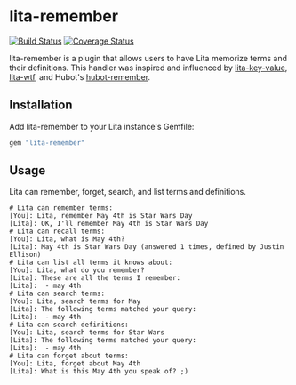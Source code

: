 # lita-remember

[![Build Status](https://travis-ci.org/justintime/lita-remember.png?branch=master)](https://travis-ci.org/justintime/lita-remember)
[![Coverage Status](https://coveralls.io/repos/justintime/lita-remember/badge.png)](https://coveralls.io/r/justintime/lita-remember)

lita-remember is a plugin that allows users to have Lita memorize terms and their definitions.  This handler was
inspired and influenced by [lita-key-value](https://github.com/jimmycuadra/lita-key-value), 
[lita-wtf](https://github.com/esigler/lita-wtf), and Hubot's 
[hubot-remember](https://github.com/github/hubot-scripts/blob/master/src/scripts/remember.coffee).

## Installation

Add lita-remember to your Lita instance's Gemfile:

``` ruby
gem "lita-remember"
```

## Usage

Lita can remember, forget, search, and list terms and definitions.

```
# Lita can remember terms:
[You]: Lita, remember May 4th is Star Wars Day
[Lita]: OK, I'll remember May 4th is Star Wars Day
# Lita can recall terms:
[You]: Lita, what is May 4th?
[Lita]: May 4th is Star Wars Day (answered 1 times, defined by Justin Ellison)
# Lita can list all terms it knows about:
[You]: Lita, what do you remember?
[Lita]: These are all the terms I remember:
[Lita]:  - may 4th
# Lita can search terms:
[You]: Lita, search terms for May
[Lita]: The following terms matched your query:
[Lita]:  - may 4th
# Lita can search definitions:
[You]: Lita, search terms for Star Wars
[Lita]: The following terms matched your query:
[Lita]:  - may 4th
# Lita can forget about terms:
[You]: Lita, forget about May 4th
[Lita]: What is this May 4th you speak of? ;)

